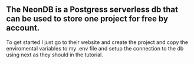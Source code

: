 ## The NeonDB is a Postgress serverless db that can be used to store one project for free by account.

To get started I just go to their website and create the project and copy the enviromental variables to my .env file and setup the connection to the db using next as they should in the
tutorial.
